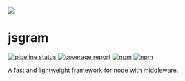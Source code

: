 [![](https://gitlab.com/grammm/php-gram/phpgram/raw/master/docs/img/Feather_writing.svg.png)](https://gitlab.com/grammm/jsgram/jsgram)


# jsgram

[![pipeline status](https://gitlab.com/grammm/jsgram/jsgram/badges/master/pipeline.svg)](https://gitlab.com/grammm/jsgram/jsgram/-/commits/master)
[![coverage report](https://gitlab.com/grammm/jsgram/jsgram/badges/master/coverage.svg)](https://gitlab.com/grammm/jsgram/jsgram/-/commits/master)
[![npm](https://img.shields.io/npm/v/jsgram)]()
[![npm](https://img.shields.io/npm/l/jsgram)](https://gitlab.com/grammm/jsgram/jsgram/-/blob/master/LICENSE)

A fast and lightweight framework for node with middleware.